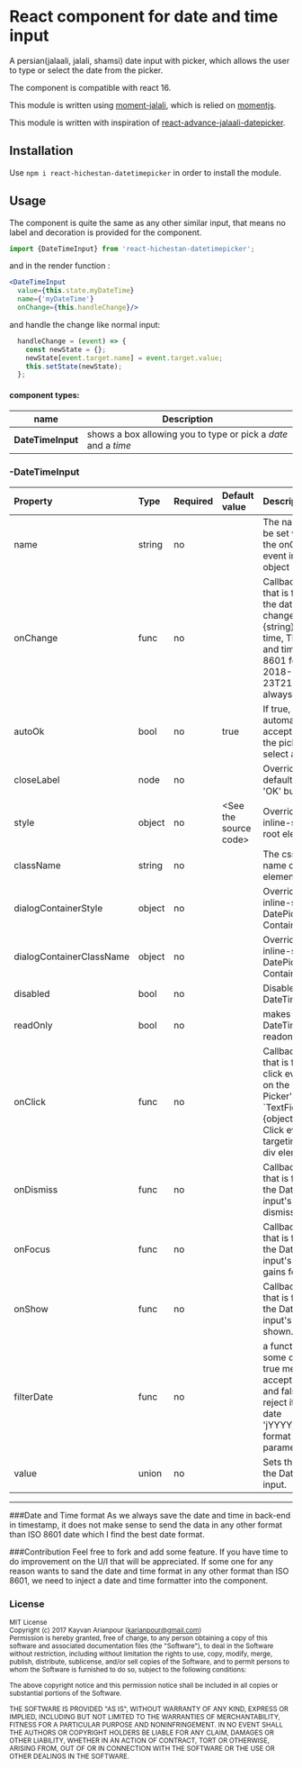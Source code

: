 # React component for date and time input

A persian(jalaali, jalali, shamsi) date input with picker, 
which allows the user to type or select the date from the picker.

The component is compatible with react 16.

This module is written using  [moment-jalali](https://github.com/jalaali/moment-jalaali), which is relied on [momentjs](http://momentjs.com/).

This module is written with inspiration of [react-advance-jalaali-datepicker](https://github.com/A-Kasaaian/react-advance-jalaali-datepicker).


## Installation

Use `npm i react-hichestan-datetimepicker` in order to install the module.

## Usage
The component is quite the same as any other similar input, that means no label and decoration is provided for the component.

```jsx harmony
import {DateTimeInput} from 'react-hichestan-datetimepicker';
```

and in the render function :
```jsx harmony
<DateTimeInput
  value={this.state.myDateTime}
  name={'myDateTime'}
  onChange={this.handleChange}/>
```

and handle the change like normal input:
```jsx harmony
  handleChange = (event) => {
    const newState = {};
    newState[event.target.name] = event.target.value;
    this.setState(newState);
  };

```

#### component types:

| name | Description |
| ---- | ----------- |
| **DateTimeInput** | shows a box allowing you to type or pick a _date_  and a _time_|



### -DateTimeInput

Property | Type | Required | Default value | Description
:--- | :--- | :--- | :--- | :---
name|string|no||The name that will be set while firing the onChange event in the target object
onChange|func|no||Callback function that is fired when the date value changes. @param {string} date and time, The new date and time in iso 8601 format like 2018-08-23T21:06:50Z. it is always UTC
autoOk|bool|no|true|If true, automatically accept and close the picker on select a date.
closeLabel|node|no||Override the default text of the &#x27;OK&#x27; button.
style|object|no|&lt;See the source code&gt;|Override the inline-styles of the root element.
className|string|no||The css class name of the root element.
dialogContainerStyle|object|no||Override the inline-styles of DatePickerDialog&#x27;s Container element.
dialogContainerClassName|object|no||Override the inline-styles of DatePickerDialog&#x27;s Container element.
disabled|bool|no||Disables the DateTimeInput.
readOnly|bool|no||makes the DateTimeInput readonly.
onClick|func|no||Callback function that is fired when a click event occurs on the Date Picker&#x27;s &#x60;TextField&#x60;.@param {object} event Click event targeting the &#x60;main div element&#x60;.
onDismiss|func|no||Callback function that is fired when the Date-Time input&#x27;s dialog is dismissed.
onFocus|func|no||Callback function that is fired when the Date-Time input&#x27;s &#x60;main div&#x60; gains focus.
onShow|func|no||Callback function that is fired when the Date-Time input&#x27;s dialog is shown.
filterDate|func|no||a function to filter some dates, return true means that it accept the date and false is to reject it. it gives a date &#x27;jYYYY/jMM/jDD&#x27; format as the first parameter
value|union|no||Sets the value for the Date-Time input.
-----


###Date and Time format
As we always save the date and time in back-end in timestamp, it does not make sense to send the data in any other format than  ISO 8601 date which I find the best date format. 

###Contribution
Feel free to fork and add some feature. If you have time to do improvement on the U/I that will be appreciated.
If some one for any reason wants to sand the date and time format in any other format than ISO 8601, we need to inject a date and time formatter into the component.


### License

<sub>MIT License</sub>  
<sub>Copyright (c) 2017 Kayvan Arianpour (<karianpour@gmail.com>)</sub>  
<sub>Permission is hereby granted, free of charge, to any person obtaining a copy
of this software and associated documentation files (the "Software"), to deal
in the Software without restriction, including without limitation the rights
to use, copy, modify, merge, publish, distribute, sublicense, and/or sell
copies of the Software, and to permit persons to whom the Software is
furnished to do so, subject to the following conditions:</sub>

<sub>The above copyright notice and this permission notice shall be included in all
copies or substantial portions of the Software.</sub>

<sub>THE SOFTWARE IS PROVIDED "AS IS", WITHOUT WARRANTY OF ANY KIND, EXPRESS OR
IMPLIED, INCLUDING BUT NOT LIMITED TO THE WARRANTIES OF MERCHANTABILITY,
FITNESS FOR A PARTICULAR PURPOSE AND NONINFRINGEMENT. IN NO EVENT SHALL THE
AUTHORS OR COPYRIGHT HOLDERS BE LIABLE FOR ANY CLAIM, DAMAGES OR OTHER
LIABILITY, WHETHER IN AN ACTION OF CONTRACT, TORT OR OTHERWISE, ARISING FROM,
OUT OF OR IN CONNECTION WITH THE SOFTWARE OR THE USE OR OTHER DEALINGS IN THE
SOFTWARE.</sub>
